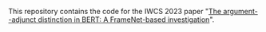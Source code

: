 This repository contains the code for the IWCS 2023 paper "[The argument--adjunct distinction in BERT: A FrameNet-based investigation](https://iwcs.pimoid.fr/2.pdf)".
